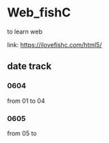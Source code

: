 # Web_fishC
to learn web

link: https://ilovefishc.com/html5/

## date track
### 0604
from 01 to 04
### 0605
from 05 to
